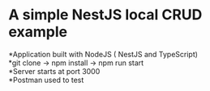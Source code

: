 # A simple NestJS local CRUD example 
*Application built with NodeJS ( NestJS and TypeScript)\
*git clone -> npm install -> npm run start\
*Server starts at port 3000 \
*Postman used to test
